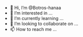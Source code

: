 - 👋 Hi, I’m @Botros-hanaa
- 👀 I’m interested in ...
- 🌱 I’m currently learning ...
- 💞️ I’m looking to collaborate on ...
- 📫 How to reach me ...

<!---
Botros-hanaa/Botros-hanaa is a ✨ special ✨ repository because its `README.md` (this file) appears on your GitHub profile.
You can click the Preview link to take a look at your changes.
--->
